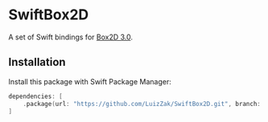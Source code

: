 # SwiftBox2D

A set of Swift bindings for [Box2D 3.0](https://github.com/erincatto/box2d).


## Installation

Install this package with Swift Package Manager:

```swift
dependencies: [
    .package(url: "https://github.com/LuizZak/SwiftBox2D.git", branch: "main"),
]
```
